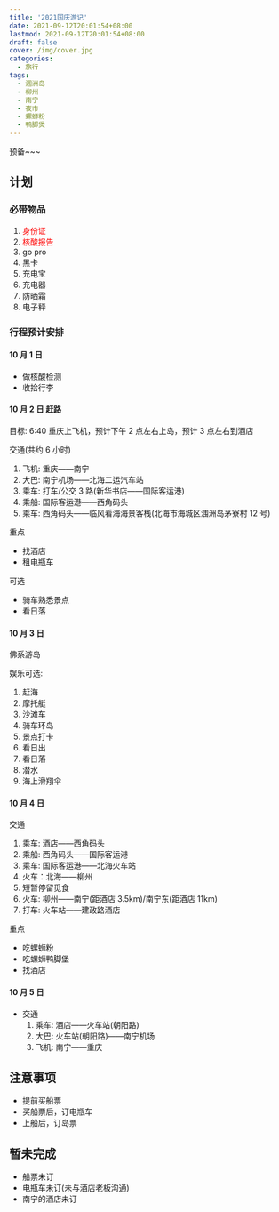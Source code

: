 ```yaml
---
title: '2021国庆游记'
date: 2021-09-12T20:01:54+08:00
lastmod: 2021-09-12T20:01:54+08:00
draft: false
cover: /img/cover.jpg
categories:
  - 旅行
tags:
  - 涠洲岛
  - 柳州
  - 南宁
  - 夜市
  - 螺蛳粉
  - 鸭脚煲
---
```


预备~~~

<!--more-->

## 计划

### 必带物品

1. <font color="red">身份证</font>
2. <font color="red">核酸报告</font>
3. go pro
4. 黑卡
5. 充电宝
6. 充电器
7. 防晒霜
8. 电子秤

### 行程预计安排

#### 10 月 1 日

- 做核酸检测
- 收拾行李

#### 10 月 2 日 赶路

目标: 6:40 重庆上飞机，预计下午 2 点左右上岛，预计 3 点左右到酒店

交通(共约 6 小时)

1. 飞机: 重庆——南宁
2. 大巴: 南宁机场——北海二运汽车站
3. 乘车: 打车/公交 3 路(新华书店——国际客运港)
4. 乘船: 国际客运港——西角码头
5. 乘车: 西角码头——临风看海海景客栈(北海市海城区涠洲岛茅寮村 12 号)

重点

- 找酒店
- 租电瓶车

可选

- 骑车熟悉景点
- 看日落

#### 10 月 3 日

佛系游岛

娱乐可选:

1. 赶海
2. 摩托艇
3. 沙滩车
4. 骑车环岛
5. 景点打卡
6. 看日出
7. 看日落
8. 潜水
9. 海上滑翔伞

#### 10 月 4 日

交通

1. 乘车: 酒店——西角码头
2. 乘船: 西角码头——国际客运港
3. 乘车: 国际客运港——北海火车站
4. 火车：北海——柳州
5. 短暂停留觅食
6. 火车: 柳州——南宁(距酒店 3.5km)/南宁东(距酒店 11km)
7. 打车: 火车站——建政路酒店

重点

- 吃螺蛳粉
- 吃螺蛳鸭脚堡
- 找酒店

#### 10 月 5 日

- 交通
  1. 乘车: 酒店——火车站(朝阳路)
  2. 大巴: 火车站(朝阳路)——南宁机场
  3. 飞机: 南宁——重庆

## 注意事项

- 提前买船票
- 买船票后，订电瓶车
- 上船后，订岛票

## 暂未完成

- 船票未订
- 电瓶车未订(未与酒店老板沟通)
- 南宁的酒店未订
